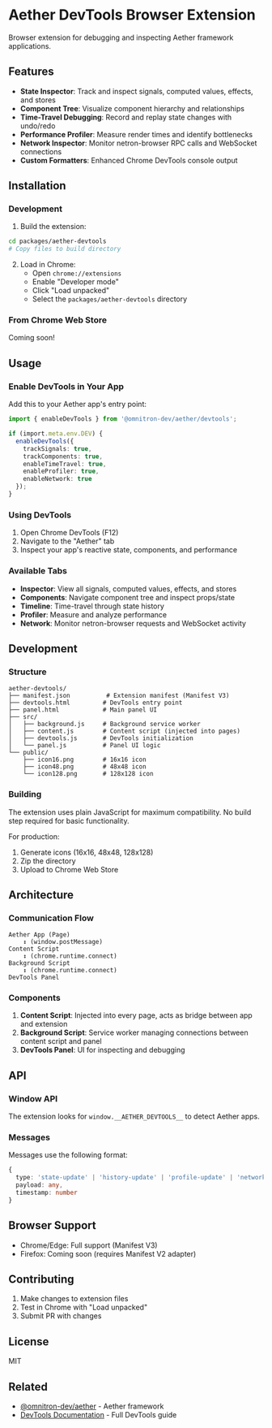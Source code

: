 # Aether DevTools Browser Extension

Browser extension for debugging and inspecting Aether framework applications.

## Features

- **State Inspector**: Track and inspect signals, computed values, effects, and stores
- **Component Tree**: Visualize component hierarchy and relationships
- **Time-Travel Debugging**: Record and replay state changes with undo/redo
- **Performance Profiler**: Measure render times and identify bottlenecks
- **Network Inspector**: Monitor netron-browser RPC calls and WebSocket connections
- **Custom Formatters**: Enhanced Chrome DevTools console output

## Installation

### Development

1. Build the extension:
```bash
cd packages/aether-devtools
# Copy files to build directory
```

2. Load in Chrome:
   - Open `chrome://extensions`
   - Enable "Developer mode"
   - Click "Load unpacked"
   - Select the `packages/aether-devtools` directory

### From Chrome Web Store

Coming soon!

## Usage

### Enable DevTools in Your App

Add this to your Aether app's entry point:

```typescript
import { enableDevTools } from '@omnitron-dev/aether/devtools';

if (import.meta.env.DEV) {
  enableDevTools({
    trackSignals: true,
    trackComponents: true,
    enableTimeTravel: true,
    enableProfiler: true,
    enableNetwork: true
  });
}
```

### Using DevTools

1. Open Chrome DevTools (F12)
2. Navigate to the "Aether" tab
3. Inspect your app's reactive state, components, and performance

### Available Tabs

- **Inspector**: View all signals, computed values, effects, and stores
- **Components**: Navigate component tree and inspect props/state
- **Timeline**: Time-travel through state history
- **Profiler**: Measure and analyze performance
- **Network**: Monitor netron-browser requests and WebSocket activity

## Development

### Structure

```
aether-devtools/
├── manifest.json          # Extension manifest (Manifest V3)
├── devtools.html         # DevTools entry point
├── panel.html            # Main panel UI
├── src/
│   ├── background.js     # Background service worker
│   ├── content.js        # Content script (injected into pages)
│   ├── devtools.js       # DevTools initialization
│   └── panel.js          # Panel UI logic
└── public/
    ├── icon16.png        # 16x16 icon
    ├── icon48.png        # 48x48 icon
    └── icon128.png       # 128x128 icon
```

### Building

The extension uses plain JavaScript for maximum compatibility. No build step required for basic functionality.

For production:
1. Generate icons (16x16, 48x48, 128x128)
2. Zip the directory
3. Upload to Chrome Web Store

## Architecture

### Communication Flow

```
Aether App (Page)
    ↕ (window.postMessage)
Content Script
    ↕ (chrome.runtime.connect)
Background Script
    ↕ (chrome.runtime.connect)
DevTools Panel
```

### Components

1. **Content Script**: Injected into every page, acts as bridge between app and extension
2. **Background Script**: Service worker managing connections between content script and panel
3. **DevTools Panel**: UI for inspecting and debugging

## API

### Window API

The extension looks for `window.__AETHER_DEVTOOLS__` to detect Aether apps.

### Messages

Messages use the following format:

```typescript
{
  type: 'state-update' | 'history-update' | 'profile-update' | 'network-event',
  payload: any,
  timestamp: number
}
```

## Browser Support

- Chrome/Edge: Full support (Manifest V3)
- Firefox: Coming soon (requires Manifest V2 adapter)

## Contributing

1. Make changes to extension files
2. Test in Chrome with "Load unpacked"
3. Submit PR with changes

## License

MIT

## Related

- [@omnitron-dev/aether](../aether) - Aether framework
- [DevTools Documentation](../../docs/devtools.md) - Full DevTools guide
